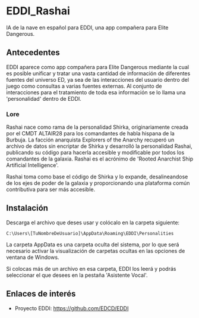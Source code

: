 # EDDI_Rashai

IA de la nave en español para EDDI, una app compañera para Elite Dangerous.

## Antecedentes

EDDI aparece como app compañera para Elite Dangerous mediante la cual es posible unificar y tratar una vasta cantidad de información de diferentes fuentes del universo ED, ya sea de las interacciones del usuario dentro del juego como consultas a varias fuentes externas. Al conjunto de interacciones para el tratamiento de toda esa información se lo llama una 'personalidad' dentro de EDDI.

### Lore

Rashai nace como rama de la personalidad Shirka, originariamente creada por el CMDT ALTAIR28 para los comandantes de habla hispana de la Burbuja. La facción anarquista Explorers of the Anarchy recuperó un archivo de datos sin encriptar de Shirka y desarrolló la personalidad Rashai, publicando su código para hacerla accesible y modificable por todos los comandantes de la galaxia. Rashai es el acrónimo de 'Rooted Anarchist Ship Artificial Intelligence'.

Rashai toma como base el código de Shirka y lo expande, desalineandose de los ejes de poder de la galaxia y proporcionando una plataforma común contributiva para ser más accesible.

## Instalación

Descarga el archivo que deses usar y colócalo en la carpeta siguiente:

```
C:\Users\[TuNombreDeUsuario]\AppData\Roaming\EDDI\Personalities
```

La carpeta AppData es una carpeta oculta del sistema, por lo que será necesario activar la visualización de carpetas ocultas en las opciones de ventana de Windows.

Si colocas más de un archivo en esa carpeta, EDDI los leerá y podrás seleccionar el que desees en la pestaña 'Asistente Vocal'.

## Enlaces de interés

- Proyecto EDDI: https://github.com/EDCD/EDDI
